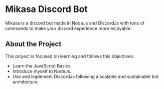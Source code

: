 # Mikasa Discord Bot

Mikasa is a discord bot made in NodeJs and DiscordJs with tons of commands to make your discord experience more enjoyable.

## About the Project

This project is focused on learning and follows this objectives:

- Learn the JavaScript Basics.
- Introduce myself to NodeJs.
- Use and implement DiscordJs following a scalable and sustainable bot architecture.
